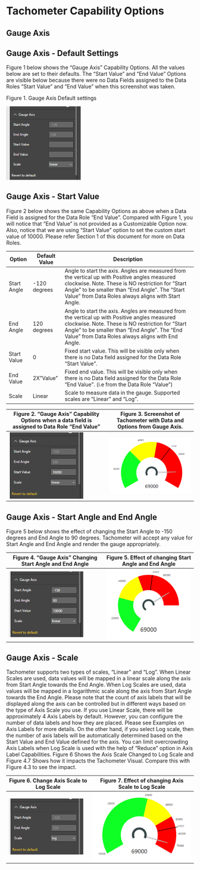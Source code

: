 ﻿
# Tachometer Capability Options

## Gauge Axis

## Gauge Axis - Default Settings
Figure 1 below shows the “Gauge Axis” Capability Options. All the values below are set to their defaults. The “Start Value” and “End Value” Options are visible below because there were no Data Fields assigned to the Data Roles “Start Value” and “End Value” when this screenshot was taken. 

Figure 1. Gauge Axis Default settings 

<img src="images/GaugeAxisDefaults.png" alt="Drawing" width="200px">

## Gauge Axis - Start Value
Figure 2 below shows the same Capability Options as above when a Data Field is assigned for the Data Role “End Value”. Compared with Figure 1, you will notice that “End Value” is not provided as a Customizable Option now. Also, notice that we are using “Start Value” option to set the custom start value of 10000. Please refer Section 1 of this document for more on Data Roles.

|Option|Default Value|Description|
|---|---|---|
|Start Angle|-120 degrees|Angle to start the axis. Angles are measured from the vertical up with Positive angles measured clockwise. Note. These is NO restriction for “Start Angle” to be smaller than “End Angle”. The “Start Value” from Data Roles always aligns with Start Angle.|
|End Angle|120 degrees|Angle to start the axis. Angles are measured from the vertical up with Positive angles measured clockwise. Note. These is NO restriction for “Start Angle” to be smaller than “End Angle”. The “End Value” from Data Roles always aligns with End Angle.|
|Start Value|0|Fixed start value. This will be visible only when there is no Data field assigned for the Data Role “Start Value”.|
|End Value|2X”Value”|Fixed end value. This will be visible only when there is no Data field assigned for the Data Role “End Value”. (i.e from the Data Role “Value”)|
|Scale|Linear|Scale to measure data in the gauge. Supported scales are “Linear” and “Log”.|


| Figure 2. “Gauge Axis” Capability Options when a data field is assigned to Data Role “End Value” | Figure 3. Screenshot of Tachometer with Data and Options from Gauge Axis. |
|---|---|
| <img src="images/GaugeAxisEndValueHidden.png" alt="Drawing" width="200px">  | <img src="images/GaugeAxisSample.png" alt="Drawing" width="300px"> |

## Gauge Axis -  Start Angle and End Angle
Figure 5 below shows the effect of changing the Start Angle to -150 degrees and End Angle to 90 degrees. Tachometer will accept any value for Start Angle and End Angle and render the gauge appropriately.

| Figure 4. “Gauge Axis” Changing Start Angle and End Angle | Figure 5. Effect of changing Start Angle and End Angle |
|---|---|
| <img src="images/GaugeAxisChangeAngles.png" alt="Drawing" width="200px">  | <img src="images/GaugeAxisChangeAnglesSample.png" alt="Drawing" width="300px"> |

## Gauge Axis - Scale
Tachometer supports two types of scales, “Linear” and “Log”. 
When Linear Scales are used, data values will be mapped in a linear scale along the axis from Start Angle towards the End Angle.
When Log Scales are used, data values will be mapped in a logarithmic scale along the axis from Start Angle towards the End Angle.
Please note that the count of axis labels that will be displayed along the axis can be controlled but in different ways based on the type of Axis Scale you use. If you use Linear Scale, there will be approximately 4 Axis Labels by default. However, you can configure the number of data labels and how they are placed. Please see Examples on Axis Labels for more details. 
On the other hand, if you select Log scale, then the number of axis labels will be automatically determined based on the Start Value and End Value defined for the axis. You can limit overcrowding Axis Labels when Log Scale is used with the help of “Reduce” option in Axis Label Capabilities.
Figure 6 Shows the Axis Scale Changed to Log Scale and Figure 4.7 Shows how it impacts the Tachometer Visual. Compare this with Figure 4.3 to see the impact.

| Figure 6. Change Axis Scale to Log Scale | Figure 7. Effect of changing Axis Scale to Log Scale |
|---|---|
| <img src="images/GaugeAxisChangeScale.png" alt="Drawing" width="200px">  | <img src="images/GaugeAxisChangeScaleSample.png" alt="Drawing" width="300px"> |
